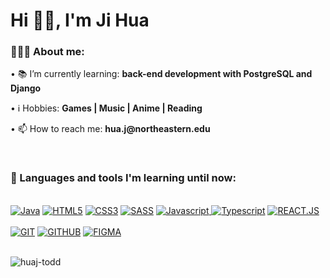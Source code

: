 <h1 align="left">Hi 👋🏽, I'm Ji Hua</h1>

<div align="left">
    <h3>👨🏽‍💻 About me:</h3>
        <p>• 📚 I’m currently learning: <b>back-end development with PostgreSQL and Django</b></p>
        <p>• ℹ️ Hobbies: <b>Games | Music  | Anime  | Reading</b></p>
        <p>• 📫 How to reach me: <b>hua.j@northeastern.edu</b></p>
</div><br>
<div>
<div>
  <h3>🧰 Languages and tools I'm learning until now:</h3><br>
     <a href="https://"><img src="https://img.shields.io/static/v1?label=&message=JAVA&color=%23E34F26&style=for-the-badge&logo=java&logoColor=whitesmoke" alt="Java"></a>
    <a href="https://"><img src="https://img.shields.io/static/v1?label=&message=HTML5&color=%23E34F26&style=for-the-badge&logo=html5&logoColor=whitesmoke" alt="HTML5"></a>
    <a href="https://"><img src="https://img.shields.io/static/v1?label=&message=CSS3&color=%231572B6&style=for-the-badge&logo=css3&logoColor=whitesmoke" alt="CSS3"></a>
    <a href="https://"><img src="https://img.shields.io/static/v1?label=&message=SASS&color=%23CC6699&style=for-the-badge&logo=sass&logoColor=whitesmoke" alt="SASS"></a>
    <a href="https://"><img src="https://img.shields.io/static/v1?label=&message=Javascript&color=%23F7DF1E&style=for-the-badge&logo=javascript&logoColor=grey" alt="Javascript"> </a>
    <a href="https://"><img src="https://img.shields.io/static/v1?label=&message=Typescript&color=%233178C6&style=for-the-badge&logo=typescript&logoColor=03256C" alt="Typescript"></a>
    <a href="https://"><img src="https://img.shields.io/static/v1?label=&message=REACT.JS&color=%2361DAFB&style=for-the-badge&logo=react&logoColor=grey" alt="REACT.JS"></a>
    <br><br>
    <a href="https://"><img src="https://img.shields.io/static/v1?label=&message=GIT&color=%23F05032&style=for-the-badge&logo=git&logoColor=whitesmoke" alt="GIT"></a>
    <a href="https://"><img src="https://img.shields.io/static/v1?label=&message=GITHUB&color=%23181717&style=for-the-badge&logo=github&logoColor=whitesmoke" alt="GITHUB"></a>
    <a href="https://"><img src="https://img.shields.io/static/v1?label=&message=FIGMA&color=%23552d84&style=for-the-badge&logo=figma&logoColor=whitesmoke" alt="FIGMA"></a>
</div>
</div>
<br>
<p><img align="left" src="https://github-readme-stats.vercel.app/api/top-langs?username=huaj-todd&show_icons=true&locale=en&layout=compact" alt="huaj-todd" /></p>
